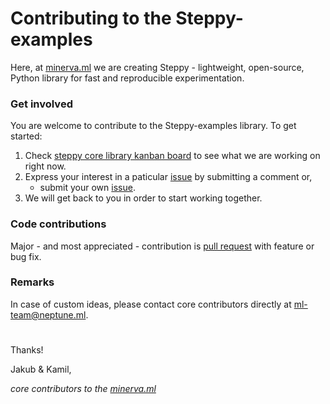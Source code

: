 # Contributing to the Steppy-examples

Here, at [minerva.ml](https://minerva.ml) we are creating Steppy - lightweight, open-source, Python library for fast and reproducible experimentation.

### Get involved
You are welcome to contribute to the Steppy-examples library. To get started:
1. Check [steppy core library kanban board](https://github.com/minerva-ml/steppy/projects/1) to see what we are working on right now.
1. Express your interest in a paticular [issue](https://github.com/minerva-ml/steppy/issues) by submitting a comment or,
    * submit your own [issue](https://github.com/minerva-ml/steppy/issues).
1. We will get back to you in order to start working together.

### Code contributions
Major - and most appreciated - contribution is [pull request](https://github.com/minerva-ml/steppy-examples/pulls) with feature or bug fix.

### Remarks
In case of custom ideas, please contact core contributors directly at ml-team@neptune.ml.
#

Thanks!

Jakub & Kamil,

*core contributors to the [minerva.ml](https://minerva.ml)*

